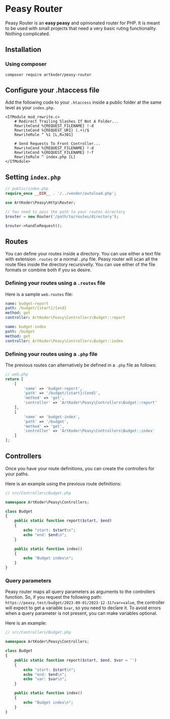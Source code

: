 # Peasy Router
Peasy Router is an **easy peasy** and opinionated router for PHP.
It is meant to be used with small projects that need a very basic
ruting functionality. Nothing complicated.

## Installation

### Using composer

```shell
composer require artkoder/peasy-router
```

## Configure your .htaccess file

Add the following code to your `.htaccess` inside a public folder
at the same level as your `index.php`. 

```
<IfModule mod_rewrite.c>
    # Redirect Trailing Slashes If Not A Folder...
    RewriteCond %{REQUEST_FILENAME} !-d
    RewriteCond %{REQUEST_URI} (.+)/$
    RewriteRule ^ %1 [L,R=301]

    # Send Requests To Front Controller...
    RewriteCond %{REQUEST_FILENAME} !-d
    RewriteCond %{REQUEST_FILENAME} !-f
    RewriteRule ^ index.php [L]
</IfModule>

```

## Setting `index.php`

```php
// public/index.php
require_once __DIR__ . '/../vendor/autoload.php';

use ArtKoder\Peasy\Http\Router;

// You need to pass the path to your routes directory
$router = new Router('/path/to/routes/directory');

$router->handleRequest();
```

## Routes

You can define your routes inside a directory. You can use either a text file with extension `.routes` or a normal
`.php` file. Peasy router will scan all the route files inside the directory recursivelly. You can use either of
the file formats or combine both if you so desire.

### Defining your routes using a `.routes` file

Here is a sample `web.routes` file:

```yaml
name: budget-report
path: /budget/{start}/{end}
method: get
controller: ArtKoder\Peasy\Controllers\Budget::report

name: budget-index
path: /budget
method: get
controller: ArtKoder\Peasy\Controllers\Budget::index
```

### Defining your routes using a `.php` file

The previous routes can alternatively be defined in a `.php` file as follows:

```php
// web.php
return [
    [
        'name' => 'budget-report',
        'path' => '/budget/{start}/{end}',
        'method' => 'get',
        'controller' => 'ArtKoder\Peasy\Controllers\Budget::report'
    ],
    [
        'name' => 'budget-index',
        'path' => '/budget',
        'method' => 'get',
        'controller' => 'ArtKoder\Peasy\Controllers\Budget::index'
    ]
];

```

## Controllers

Once you have your route definitions, you can create the controllers for your paths.

Here is an example using the previous route definitions:

```php
// src/Controllers/Budget.php

namespace ArtKoder\Peasy\Controllers;

class Budget 
{
    public static function report($start, $end)
    {
        echo "start: $start\n";
        echo "end: $end\n";
    }

    public static function index()
    {
        echo "Budget index\n";
    }
}
```

### Query parameters

Peasy router maps all query parameters as arguments to the controllers function.
So, if you request the following path: `https://peasy.test/budget/2023-09-01/2023-12-31?var=value`,
the controller will expect to get a variable `$var`, so you need to declare it.
To avoid errors when a query parameter is not present, you can make variables optional.

Here is an example:


```php
// src/Controllers/Budget.php

namespace ArtKoder\Peasy\Controllers;

class Budget 
{
    public static function report($start, $end, $var = '')
    {
        echo "start: $start\n";
        echo "end: $end\n";
        echo "var: $var\n";
    }

    public static function index()
    {
        echo "Budget index\n";
    }
}
```
